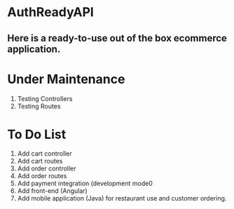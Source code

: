 ﻿# AuthReadyAPI
## Here is a ready-to-use out of the box ecommerce application.
# Under Maintenance
1. Testing Controllers
2. Testing Routes

# To Do List
1. Add cart controller
2. Add cart routes
3. Add order controller
4. Add order routes
5. Add payment integration (development mode0
6. Add front-end (Angular)
7. Add mobile application (Java) for restaurant use and customer ordering.

